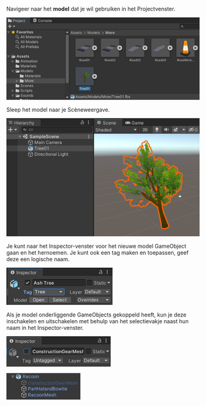 Navigeer naar het **model** dat je wil gebruiken in het Projectvenster.

![Het Project venster met het Tree01 model gemarkeerd van de project Assets.](images/tree-asset.png)

Sleep het model naar je Scèneweergave.

![De Scèneweergave met het Tree01-model toegevoegd.](images/tree-model.png)

Je kunt naar het Inspector-venster voor het nieuwe model GameObject gaan en het hernoemen. Je kunt ook een tag maken en toepassen, geef deze een logische naam.

![Het Inspector-venster voor het nieuwe model GameObject. Het model heeft de nieuwe naam 'Ash Tree' gekregen en de tag is bijgewerkt om 'Tree' weer te geven.](images/tree-tag.png)

Als je model onderliggende GameObjects gekoppeld heeft, kun je deze inschakelen en uitschakelen met behulp van het selectievakje naast hun naam in het Inspector-venster.

![Het Raccoon onderliggend GameObject 'ConstructionGearMesh' in het Inspector venster met het selectievakje uitgevinkt (uitgeschakeld).](images/construction-disabled.png)

![Het Raccoon GameObject en onderliggende GameObjects in het Hierarchy venster met het 'ConstructionGearMesh' onderliggende GameObject grijs weergegeven (uitgeschakeld).](images/hierarchy-disabled.png)
